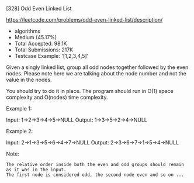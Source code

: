 [328] Odd Even Linked List  

https://leetcode.com/problems/odd-even-linked-list/description/

* algorithms
* Medium (45.17%)
* Total Accepted:    98.1K
* Total Submissions: 217K
* Testcase Example:  '[1,2,3,4,5]'

Given a singly linked list, group all odd nodes together followed by the even nodes. Please note here we are talking about the node number and not the value in the nodes.

You should try to do it in place. The program should run in O(1) space complexity and O(nodes) time complexity.

Example 1:


Input: 1->2->3->4->5->NULL
Output: 1->3->5->2->4->NULL


Example 2:


Input: 2->1->3->5->6->4->7->NULL
Output: 2->3->6->7->1->5->4->NULL


Note:


	The relative order inside both the even and odd groups should remain as it was in the input.
	The first node is considered odd, the second node even and so on ...


